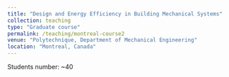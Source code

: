 ```yaml
---
title: "Design and Energy Efficiency in Building Mechanical Systems"
collection: teaching
type: "Graduate course"
permalink: /teaching/montreal-course2
venue: "Polytechnique, Department of Mechanical Engineering"
location: "Montreal, Canada"
---
```


Students number: ~40

